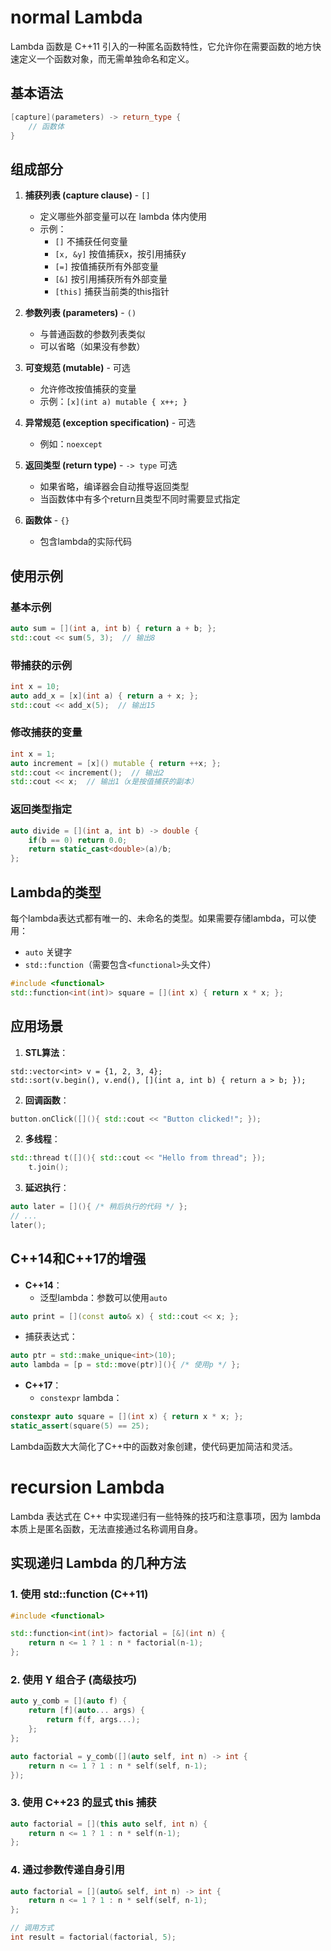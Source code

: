 # normal Lambda
Lambda 函数是 C++11 引入的一种匿名函数特性，它允许你在需要函数的地方快速定义一个函数对象，而无需单独命名和定义。

## 基本语法
```cpp
[capture](parameters) -> return_type { 
    // 函数体
}
```
## 组成部分

1. **捕获列表 (capture clause)** - `[]`
    - 定义哪些外部变量可以在 lambda 体内使用
    - 示例：
        - `[]` 不捕获任何变量
        - `[x, &y]` 按值捕获x，按引用捕获y
        - `[=]` 按值捕获所有外部变量
        - `[&]` 按引用捕获所有外部变量
        - `[this]` 捕获当前类的this指针
            
2. **参数列表 (parameters)** - `()`
    - 与普通函数的参数列表类似
    - 可以省略（如果没有参数）
        
3. **可变规范 (mutable)** - 可选
    - 允许修改按值捕获的变量
    - 示例：`[x](int a) mutable { x++; }`
        
4. **异常规范 (exception specification)** - 可选
    - 例如：`noexcept`
        
5. **返回类型 (return type)** - `-> type` 可选
    - 如果省略，编译器会自动推导返回类型
    - 当函数体中有多个return且类型不同时需要显式指定
        
6. **函数体** - `{}`
    - 包含lambda的实际代码

## 使用示例

### 基本示例
```cpp
auto sum = [](int a, int b) { return a + b; };
std::cout << sum(5, 3);  // 输出8
```


### 带捕获的示例
```cpp
int x = 10;
auto add_x = [x](int a) { return a + x; };
std::cout << add_x(5);  // 输出15
```
### 修改捕获的变量
```cpp
int x = 1;
auto increment = [x]() mutable { return ++x; };
std::cout << increment();  // 输出2
std::cout << x;  // 输出1（x是按值捕获的副本）
```

### 返回类型指定
```cpp
auto divide = [](int a, int b) -> double {
    if(b == 0) return 0.0;
    return static_cast<double>(a)/b;
};
```
## Lambda的类型
每个lambda表达式都有唯一的、未命名的类型。如果需要存储lambda，可以使用：
- `auto` 关键字
- `std::function`（需要包含`<functional>`头文件）
```cpp
#include <functional>
std::function<int(int)> square = [](int x) { return x * x; };
```

## 应用场景

1. **STL算法**：
```
std::vector<int> v = {1, 2, 3, 4};
std::sort(v.begin(), v.end(), [](int a, int b) { return a > b; });
```
    
2. **回调函数**：
```cpp
button.onClick([](){ std::cout << "Button clicked!"; });
```    
2. **多线程**：
```cpp
std::thread t([](){ std::cout << "Hello from thread"; });
    t.join();
```
    
3. **延迟执行**：
```cpp
auto later = [](){ /* 稍后执行的代码 */ };
// ...
later();
```

## C++14和C++17的增强

- **C++14**：
    - 泛型lambda：参数可以使用`auto`
```cpp
auto print = [](const auto& x) { std::cout << x; };
```
    
- 捕获表达式：
```cpp
auto ptr = std::make_unique<int>(10);
auto lambda = [p = std::move(ptr)](){ /* 使用p */ };
```        
- **C++17**：
    - `constexpr` lambda：
```cpp
constexpr auto square = [](int x) { return x * x; };
static_assert(square(5) == 25);
```        

Lambda函数大大简化了C++中的函数对象创建，使代码更加简洁和灵活。

# recursion Lambda
Lambda 表达式在 C++ 中实现递归有一些特殊的技巧和注意事项，因为 lambda 本质上是匿名函数，无法直接通过名称调用自身。
## 实现递归 Lambda 的几种方法
### 1. 使用 std::function (C++11)
```cpp
#include <functional>

std::function<int(int)> factorial = [&](int n) {
    return n <= 1 ? 1 : n * factorial(n-1);
};
```
### 2. 使用 Y 组合子 (高级技巧)
```cpp
auto y_comb = [](auto f) {
    return [f](auto... args) {
        return f(f, args...);
    };
};

auto factorial = y_comb([](auto self, int n) -> int {
    return n <= 1 ? 1 : n * self(self, n-1);
});
```
### 3. 使用 C++23 的显式 this 捕获
```cpp
auto factorial = [](this auto self, int n) {
    return n <= 1 ? 1 : n * self(n-1);
};
```
### 4. 通过参数传递自身引用
```cpp
auto factorial = [](auto& self, int n) -> int {
    return n <= 1 ? 1 : n * self(self, n-1);
};

// 调用方式
int result = factorial(factorial, 5);
```